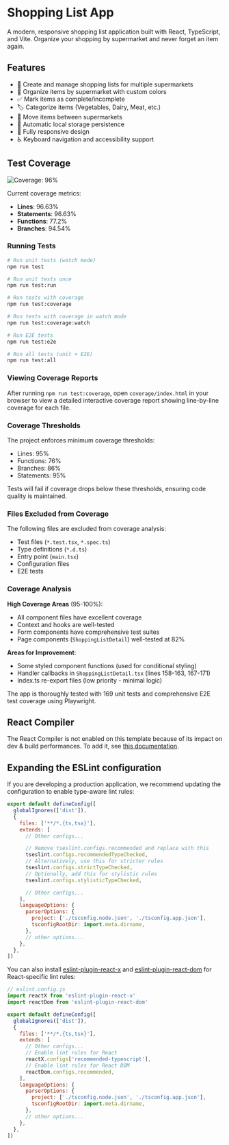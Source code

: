 # Shopping List App

A modern, responsive shopping list application built with React, TypeScript, and Vite. Organize your shopping by supermarket and never forget an item again.

## Features

- 📝 Create and manage shopping lists for multiple supermarkets
- 🏪 Organize items by supermarket with custom colors
- ✅ Mark items as complete/incomplete
- 🏷️ Categorize items (Vegetables, Dairy, Meat, etc.)
- 🔄 Move items between supermarkets
- 💾 Automatic local storage persistence
- 📱 Fully responsive design
- ♿ Keyboard navigation and accessibility support

## Test Coverage

![Coverage: 96%](https://img.shields.io/badge/coverage-96%25-brightgreen)

Current coverage metrics:
- **Lines**: 96.63%
- **Statements**: 96.63%
- **Functions**: 77.2%
- **Branches**: 94.54%

### Running Tests

```bash
# Run unit tests (watch mode)
npm run test

# Run unit tests once
npm run test:run

# Run tests with coverage
npm run test:coverage

# Run tests with coverage in watch mode
npm run test:coverage:watch

# Run E2E tests
npm run test:e2e

# Run all tests (unit + E2E)
npm run test:all
```

### Viewing Coverage Reports

After running `npm run test:coverage`, open `coverage/index.html` in your browser to view a detailed interactive coverage report showing line-by-line coverage for each file.

### Coverage Thresholds

The project enforces minimum coverage thresholds:
- Lines: 95%
- Functions: 76%
- Branches: 86%
- Statements: 95%

Tests will fail if coverage drops below these thresholds, ensuring code quality is maintained.

### Files Excluded from Coverage

The following files are excluded from coverage analysis:
- Test files (`*.test.tsx`, `*.spec.ts`)
- Type definitions (`*.d.ts`)
- Entry point (`main.tsx`)
- Configuration files
- E2E tests

### Coverage Analysis

**High Coverage Areas** (95-100%):
- All component files have excellent coverage
- Context and hooks are well-tested
- Form components have comprehensive test suites
- Page components (`ShoppingListDetail`) well-tested at 82%

**Areas for Improvement**:
- Some styled component functions (used for conditional styling)
- Handler callbacks in `ShoppingListDetail.tsx` (lines 158-163, 167-171)
- Index.ts re-export files (low priority - minimal logic)

The app is thoroughly tested with 169 unit tests and comprehensive E2E test coverage using Playwright.

## React Compiler

The React Compiler is not enabled on this template because of its impact on dev & build performances. To add it, see [this documentation](https://react.dev/learn/react-compiler/installation).

## Expanding the ESLint configuration

If you are developing a production application, we recommend updating the configuration to enable type-aware lint rules:

```js
export default defineConfig([
  globalIgnores(['dist']),
  {
    files: ['**/*.{ts,tsx}'],
    extends: [
      // Other configs...

      // Remove tseslint.configs.recommended and replace with this
      tseslint.configs.recommendedTypeChecked,
      // Alternatively, use this for stricter rules
      tseslint.configs.strictTypeChecked,
      // Optionally, add this for stylistic rules
      tseslint.configs.stylisticTypeChecked,

      // Other configs...
    ],
    languageOptions: {
      parserOptions: {
        project: ['./tsconfig.node.json', './tsconfig.app.json'],
        tsconfigRootDir: import.meta.dirname,
      },
      // other options...
    },
  },
])
```

You can also install [eslint-plugin-react-x](https://github.com/Rel1cx/eslint-react/tree/main/packages/plugins/eslint-plugin-react-x) and [eslint-plugin-react-dom](https://github.com/Rel1cx/eslint-react/tree/main/packages/plugins/eslint-plugin-react-dom) for React-specific lint rules:

```js
// eslint.config.js
import reactX from 'eslint-plugin-react-x'
import reactDom from 'eslint-plugin-react-dom'

export default defineConfig([
  globalIgnores(['dist']),
  {
    files: ['**/*.{ts,tsx}'],
    extends: [
      // Other configs...
      // Enable lint rules for React
      reactX.configs['recommended-typescript'],
      // Enable lint rules for React DOM
      reactDom.configs.recommended,
    ],
    languageOptions: {
      parserOptions: {
        project: ['./tsconfig.node.json', './tsconfig.app.json'],
        tsconfigRootDir: import.meta.dirname,
      },
      // other options...
    },
  },
])
```
